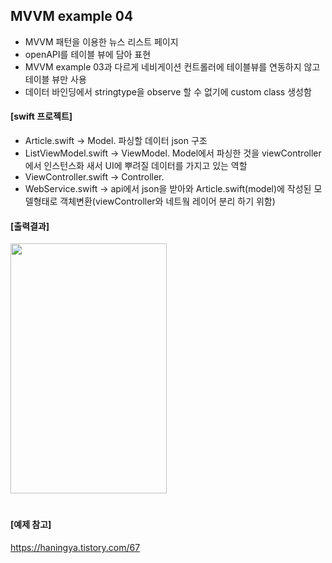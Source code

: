 ## MVVM example 04
- MVVM 패턴을 이용한 뉴스 리스트 페이지
- openAPI를 테이블 뷰에 담아 표현
- MVVM example 03과 다르게 네비게이션 컨트롤러에 테이블뷰를 연동하지 않고 테이블 뷰만 사용
- 데이터 바인딩에서 stringtype을 observe 할 수 없기에 custom class 생성함

#### [swift 프로젝트]
- Article.swift -> Model. 파싱할 데이터 json 구조
- ListViewModel.swift -> ViewModel. Model에서 파싱한 것을 viewController에서 인스턴스화 새서 UI에 뿌려질 데이터를 가지고 있는 역할
- ViewController.swift -> Controller. 
- WebService.swift -> api에서 json을 받아와 Article.swift(model)에 작성된 모델형태로 객체변환(viewController와 네트웤 레이어 분리 하기 위함)

#### [출력결과]
<img src = "https://github.com/JXHXXN/SWIFT_projects/assets/76980015/00cd85b5-a5b1-4286-9ef0-bfec145fbbb3" width = "250" height = "400" />


#
#### [예제 참고]
https://haningya.tistory.com/67
